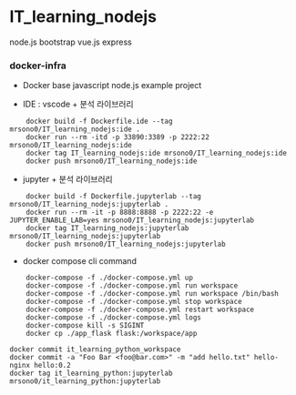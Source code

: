 # IT_learning_nodejs
node.js bootstrap vue.js express

### docker-infra

- Docker base javascript node.js example project  

- IDE : vscode + 분석 라이브러리

```
    docker build -f Dockerfile.ide --tag mrsono0/IT_learning_nodejs:ide .
    docker run --rm -itd -p 33890:3389 -p 2222:22 mrsono0/IT_learning_nodejs:ide
    docker tag IT_learning_nodejs:ide mrsono0/IT_learning_nodejs:ide
    docker push mrsono0/IT_learning_nodejs:ide
```

- jupyter + 분석 라이브러리

```
    docker build -f Dockerfile.jupyterlab --tag mrsono0/IT_learning_nodejs:jupyterlab .
    docker run --rm -it -p 8888:8888 -p 2222:22 -e JUPYTER_ENABLE_LAB=yes mrsono0/IT_learning_nodejs:jupyterlab
    docker tag IT_learning_nodejs:jupyterlab mrsono0/IT_learning_nodejs:jupyterlab
    docker push mrsono0/IT_learning_nodejs:jupyterlab
```

- docker compose cli command

```
    docker-compose -f ./docker-compose.yml up
    docker-compose -f ./docker-compose.yml run workspace
    docker-compose -f ./docker-compose.yml run workspace /bin/bash
    docker-compose -f ./docker-compose.yml stop workspace
    docker-compose -f ./docker-compose.yml restart workspace
    docker-compose -f ./docker-compose.yml logs
    docker-compose kill -s SIGINT
    docker cp ./app_flask flask:/workspace/app
```

```
docker commit it_learning_python_workspace
docker commit -a "Foo Bar <foo@bar.com>" -m "add hello.txt" hello-nginx hello:0.2
docker tag it_learning_python:jupyterlab mrsono0/it_learning_python:jupyterlab
```